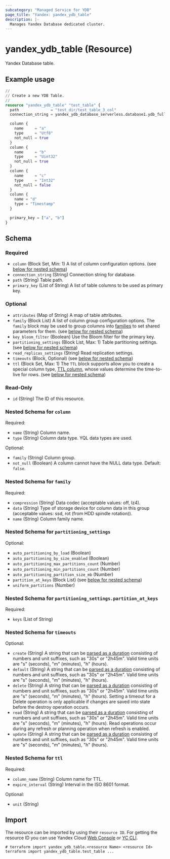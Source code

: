 ```yaml
---
subcategory: "Managed Service for YDB"
page_title: "Yandex: yandex_ydb_table"
description: |-
  Manages Yandex Database dedicated cluster.
---
```


# yandex_ydb_table (Resource)

Yandex Database table.

## Example usage

```terraform
//
// Create a new YDB Table.
//
resource "yandex_ydb_table" "test_table" {
  path              = "test_dir/test_table_3_col"
  connection_string = yandex_ydb_database_serverless.database1.ydb_full_endpoint

  column {
    name     = "a"
    type     = "Utf8"
    not_null = true
  }
  column {
    name     = "b"
    type     = "Uint32"
    not_null = true
  }
  column {
    name     = "c"
    type     = "Int32"
    not_null = false
  }
  column {
    name = "d"
    type = "Timestamp"
  }

  primary_key = ["a", "b"]
}
```

<!-- schema generated by tfplugindocs -->
## Schema

### Required

- `column` (Block Set, Min: 1) A list of column configuration options. (see [below for nested schema](#nestedblock--column))
- `connection_string` (String) Connection string for database.
- `path` (String) Table path.
- `primary_key` (List of String) A list of table columns to be used as primary key.

### Optional

- `attributes` (Map of String) A map of table attributes.
- `family` (Block List) A list of column group configuration options. The `family` block may be used to group columns into [families](https://ydb.tech/en/docs/yql/reference/syntax/create_table#column-family) to set shared parameters for them. (see [below for nested schema](#nestedblock--family))
- `key_bloom_filter` (Boolean) Use the Bloom filter for the primary key.
- `partitioning_settings` (Block List, Max: 1) Table partitioning settings. (see [below for nested schema](#nestedblock--partitioning_settings))
- `read_replicas_settings` (String) Read replication settings.
- `timeouts` (Block, Optional) (see [below for nested schema](#nestedblock--timeouts))
- `ttl` (Block Set, Max: 1) The `TTL` block supports allow you to create a special column type, [TTL column](https://ydb.tech/en/docs/concepts/ttl), whose values determine the time-to-live for rows. (see [below for nested schema](#nestedblock--ttl))

### Read-Only

- `id` (String) The ID of this resource.

<a id="nestedblock--column"></a>
### Nested Schema for `column`

Required:

- `name` (String) Column name.
- `type` (String) Column data type. YQL data types are used.

Optional:

- `family` (String) Column group.
- `not_null` (Boolean) A column cannot have the NULL data type. Default: `false`.


<a id="nestedblock--family"></a>
### Nested Schema for `family`

Required:

- `compression` (String) Data codec (acceptable values: off, lz4).
- `data` (String) Type of storage device for column data in this group (acceptable values: ssd, rot (from HDD spindle rotation)).
- `name` (String) Column family name.


<a id="nestedblock--partitioning_settings"></a>
### Nested Schema for `partitioning_settings`

Optional:

- `auto_partitioning_by_load` (Boolean)
- `auto_partitioning_by_size_enabled` (Boolean)
- `auto_partitioning_max_partitions_count` (Number)
- `auto_partitioning_min_partitions_count` (Number)
- `auto_partitioning_partition_size_mb` (Number)
- `partition_at_keys` (Block List) (see [below for nested schema](#nestedblock--partitioning_settings--partition_at_keys))
- `uniform_partitions` (Number)

<a id="nestedblock--partitioning_settings--partition_at_keys"></a>
### Nested Schema for `partitioning_settings.partition_at_keys`

Required:

- `keys` (List of String)



<a id="nestedblock--timeouts"></a>
### Nested Schema for `timeouts`

Optional:

- `create` (String) A string that can be [parsed as a duration](https://pkg.go.dev/time#ParseDuration) consisting of numbers and unit suffixes, such as "30s" or "2h45m". Valid time units are "s" (seconds), "m" (minutes), "h" (hours).
- `default` (String) A string that can be [parsed as a duration](https://pkg.go.dev/time#ParseDuration) consisting of numbers and unit suffixes, such as "30s" or "2h45m". Valid time units are "s" (seconds), "m" (minutes), "h" (hours).
- `delete` (String) A string that can be [parsed as a duration](https://pkg.go.dev/time#ParseDuration) consisting of numbers and unit suffixes, such as "30s" or "2h45m". Valid time units are "s" (seconds), "m" (minutes), "h" (hours). Setting a timeout for a Delete operation is only applicable if changes are saved into state before the destroy operation occurs.
- `read` (String) A string that can be [parsed as a duration](https://pkg.go.dev/time#ParseDuration) consisting of numbers and unit suffixes, such as "30s" or "2h45m". Valid time units are "s" (seconds), "m" (minutes), "h" (hours). Read operations occur during any refresh or planning operation when refresh is enabled.
- `update` (String) A string that can be [parsed as a duration](https://pkg.go.dev/time#ParseDuration) consisting of numbers and unit suffixes, such as "30s" or "2h45m". Valid time units are "s" (seconds), "m" (minutes), "h" (hours).


<a id="nestedblock--ttl"></a>
### Nested Schema for `ttl`

Required:

- `column_name` (String) Column name for TTL.
- `expire_interval` (String) Interval in the ISO 8601 format.

Optional:

- `unit` (String)

## Import

The resource can be imported by using their `resource ID`. For getting the resource ID you can use Yandex Cloud [Web Console](https://console.yandex.cloud) or [YC CLI](https://yandex.cloud/docs/cli/quickstart).

```shell
# terraform import yandex_ydb_table.<resource Name> <resource Id>
terraform import yandex_ydb_table.test_table ...
```
